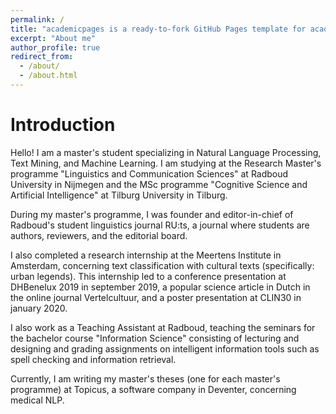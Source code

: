 ```yaml
---
permalink: /
title: "academicpages is a ready-to-fork GitHub Pages template for academic personal websites"
excerpt: "About me"
author_profile: true
redirect_from: 
  - /about/
  - /about.html
---
```


Introduction
======
Hello! I am a master's student specializing in Natural Language Processing, Text Mining, and Machine Learning. I am studying at the Research Master's programme "Linguistics and Communication Sciences" at Radboud University in Nijmegen and the MSc programme "Cognitive Science and Artificial Intelligence" at Tilburg University in Tilburg.

During my master's programme, I was founder and editor-in-chief of Radboud's student linguistics journal RU:ts, a journal where students are authors, reviewers, and the editorial board.

I also completed a research internship at the Meertens Institute in Amsterdam, concerning text classification with cultural texts (specifically: urban legends). This internship led to a conference presentation at DHBenelux 2019 in september 2019, a popular science article in Dutch in the online journal Vertelcultuur, and a poster presentation at CLIN30 in january 2020.

I also work as a Teaching Assistant at Radboud, teaching the seminars for the bachelor course "Information Science" consisting of lecturing and designing and grading assignments on intelligent information tools such as spell checking and information retrieval.

Currently, I am writing my master's theses (one for each master's programme) at Topicus, a software company in Deventer, concerning medical NLP.




